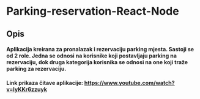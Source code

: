 # Parking-reservation-React-Node
## Opis
#### Aplikacija kreirana za pronalazak i rezervaciju parking mjesta. Sastoji se od 2 role. Jedna se odnosi na korisnike koji postavljaju parking na rezervaciju, dok druga kategorija korisnika se odnosi na one koji traže parking za rezervaciju.
#### Link prikaza čitave aplikacije: https://www.youtube.com/watch?v=IyKKr6zzuyk
